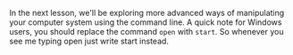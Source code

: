 <p>In the next lesson, we'll be exploring more advanced ways of manipulating your computer system using the command line. A quick note for Windows users, you should replace the command <code>open</code> with <code>start</code>. So whenever you see me typing open just write start instead.</p>